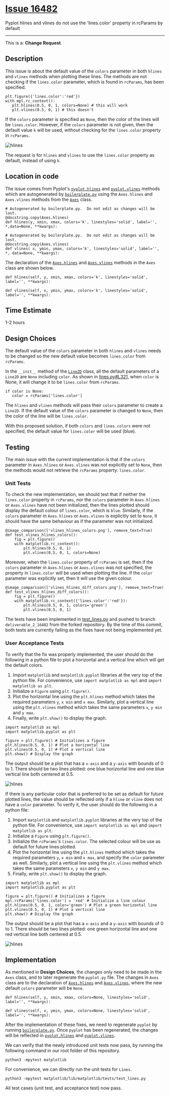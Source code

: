 # [Issue 16482](https://github.com/matplotlib/matplotlib/issues/16482)

Pyplot hlines and vlines do not use the 'lines.color' property in rcParams by default

----------------------------------------------------

This is a: **Change Request**.

## Description

This issue is about the default value of the `colors` parameter in both `hlines` and `vlines` methods when plotting these lines. The methods are not checking if the `lines.color` parameter, which is found in `rcParams`, has been specified.

```
plt.figure({'lines.color':'red'})
with mpl.rc_context():
   plt.hlines(0.5, 0, 1, colors=None) # this will work
   plt.vlines(0.5, 0, 1) # this doesn't
```

If the `colors` parameter is specified as `None`, then the color of the lines will be `lines.color`. However, if the `colors` parameter is not given, then the default value `k` will be used, without checking for the `lines.color` property in `rcParams`.

![hlines](./img/16482_img_1.png)

The request is for `hlines` and `vlines` to use the `lines.color` property as default, instead of using `k`.

## Location in code

The issue comes from Pyplot's [`pyplot.hlines`](https://github.com/CSCD01-team04/matplotlib/blob/master/lib/matplotlib/pyplot.py#L2495) and [`pyplot.vlines`](https://github.com/CSCD01-team04/matplotlib/blob/master/lib/matplotlib/pyplot.py#L2865) methods which are autogenerated by [`boilerplate.py`](https://github.com/CSCD01-team04/matplotlib/blob/master/tools/boilerplate.py) using the `Axes.hlines` and `Axes.vlines` methods from the [`Axes`](https://github.com/CSCD01-team04/matplotlib/blob/master/lib/matplotlib/axes/_axes.py) class. 

```
# Autogenerated by boilerplate.py.  Do not edit as changes will be lost.
@docstring.copy(Axes.hlines)
def hlines(y, xmin, xmax, colors='k', linestyles='solid', label='', *,data=None, **kwargs):
```

```
# Autogenerated by boilerplate.py.  Do not edit as changes will be lost.
@docstring.copy(Axes.vlines)
def vlines( x, ymin, ymax, colors='k', linestyles='solid', label='', *, data=None, **kwargs):
```

The declaration of the [`Axes.hlines`](https://github.com/CSCD01-team04/matplotlib/blob/master/lib/matplotlib/axes/_axes.py#L1079) and [`Axes.vlines`]((https://github.com/CSCD01-team04/matplotlib/blob/master/lib/matplotlib/axes/_axes.py#L1155)) methods in the `Axes` class are shown below.

```
def hlines(self, y, xmin, xmax, colors='k', linestyles='solid', label='', **kwargs):
```

```
def vlines(self, x, ymin, ymax, colors='k', linestyles='solid', label='', **kwargs):
```

## Time Estimate

1-2 hours

## Design Choices

The default value of the `colors` parameter in both `hlines` and `vlines` needs to be changed so the new default value becomes `lines.color` from `rcParams`.

In the `__init__` method of the [`Line2D`](https://github.com/CSCD01-team04/matplotlib/blob/master/lib/matplotlib/lines.py#L268) class, all the default parameters of a `Line2D` are `None` including `color`. As shown in [lines.py#L321](https://github.com/CSCD01-team04/matplotlib/blob/master/lib/matplotlib/lines.py#L321), when `color` is None, it will change it to be `lines.color` from `rcParams`.

```
if color is None:
   color = rcParams['lines.color']
```

The `hlines` and `vlines` methods will pass their `colors` parameter to create a `Line2D`. If the default value of the `colors` parameter is changed to `None`, then the color of the line will be `lines.color`.

With this proposed solution, if both `colors` and `lines.colors` were not specified, the default value for `lines.color` will be used (blue).

## Testing

The main issue with the current implementation is that if the `colors` parameter in `Axes.hlines` or `Axes.vlines` was not explicitly set to `None`, then the methods would not retrieve the `rcParams` property: `lines.color`.

### Unit Tests

To check the new implementation, we should test that if neither the `lines.color` property in `rcParams`, nor the `colors` parameter in `Axes.hlines` or `Axes.vlines` have not been initialized, then the lines plotted should display the default colour of `lines.color`, which is `blue`. Similarly, if the `colors` parameter in `Axes.hlines` or `Axes.vlines` is explicitly set to `None`, it should have the same behaviour as if the parameter was not initialized.

```
@image_comparison(['vlines_hlines_colors.png'], remove_text=True)
def test_vlines_hlines_colors():
    fig = plt.figure()
    with matplotlib.rc_context():
        plt.hlines(0.5, 0, 1)
        plt.vlines(0.5, 0, 1, colors=None)
```
Moreover, when the `lines.color` property of `rcParams` is set, then if the `colors` parameter in `Axes.hlines` or `Axes.vlines` was not specified, the property in `lines.color` will be used when plotting the line. If the `color` parameter was explicitly set, then it will use the given colour.

```
@image_comparison(['vlines_hlines_diff_colors.png'], remove_text=True)
def test_vlines_hlines_diff_colors():
    fig = plt.figure()
    with matplotlib.rc_context({'lines.color':'red'}):
        plt.hlines(0.5, 0, 1, colors='green')
        plt.vlines(0.5, 0, 1)
```

The tests have been implemented in [test_lines.py](https://github.com/CSCD01-team04/matplotlib/blob/deliverable_2_16482/lib/matplotlib/tests/test_lines.py#L199) and pushed to branch `deliverable_2_16482` from the forked repository. By the time of this commit, both tests are currently failing as the fixes have not being implemented yet.

### User Acceptance Tests

To verify that the fix was properly implemented, the user should do the following in a python file to plot a horizontal and a vertical line which will get the default colors.

1. Import `matplotlib` and `matplotlib.pyplot` libraries at the very top of the python file. For convenience, use `import matplotlib as mpl` and `import matplotlib as plt`.
2. Initialize a `Figure` using `plt.figure()`.
3. Plot the horizontal line using the `plt.hlines` method which takes the required parameters `y`, `x min` and `x max`. Similarly, plot a vertical line using the `plt.vlines` method which takes the same parameters `x`, `y min` and `y max`.
4. Finally, write `plt.show()` to display the graph.

```
import matplotlib as mpl
import matplotlib.pyplot as plt

figure = plt.figure() # Initializes a figure
plt.hlines(0.5, 0, 1) # Plot a horizontal line
plt.vlines(0.5, 0, 1) # Plot a vertical line
plt.show() # Display the graph

```

The output should be a plot that has a `x-axis` and a `y-axis` with bounds of 0 to 1. There should be two lines plotted: one blue horizontal line and one blue vertical line both centered at 0.5.

![hlines](./img/16482_img_2.png)

If there is any particular color that is preferred to be set as default for future plotted lines, the value should be reflected only if a `hline` or `vline` does not have a `color` parameter. To verify it, the user should do the following in a python file:

1. Import `matplotlib` and `matplotlib.pyplot` libraries at the very top of the python file. For convenience, use `import matplotlib as mpl` and `import matplotlib as plt`.
2. Initialize a `Figure` using `plt.figure()`.
3. Initialize the `rcParams`'s `lines.color`. The selected colour will be use as default for future lines plotted.
4. Plot the horizontal line using the `plt.hlines` method which takes the required parameters `y`, `x min` and `x max`, and specify the `color` parameter as well. Similarly, plot a vertical line using the `plt.vlines` method which takes the same parameters `x`, `y min` and `y max`.
5. Finally, write `plt.show()` to display the graph.


```
import matplotlib as mpl
import matplotlib.pyplot as plt

figure = plt.figure() # Initializes a figure
mpl.rcParams['lines.color'] = 'red' # Initialize a line colour
plt.hlines(0.5, 0, 1, color='green') # Plot a green horizontal line
plt.vlines(0.5, 0, 1) # Plot a vertical line
plt.show() # Display the graph

```

The output should be a plot that has a `x-axis` and a `y-axis` with bounds of 0 to 1. There should be two lines plotted: one green horizontal line and one red vertical line both centered at 0.5.

![hlines](./img/16482_img_3.png)

## Implementation

As mentioned in **Design Choices**, the changes only need to be made in the `Axes` class, and to later regenerate the `pyplot.py` file. The changes in `Axes` class are to the declaration of [`Axes.hlines`](https://github.com/CSCD01-team04/matplotlib/blob/master/lib/matplotlib/axes/_axes.py#L1079) and [`Axes.vlines`](https://github.com/CSCD01-team04/matplotlib/blob/master/lib/matplotlib/axes/_axes.py#L1155), where the new default `colors` parameter will be `None`.

```
def hlines(self, y, xmin, xmax, colors=None, linestyles='solid', label='', **kwargs):
```

```
def vlines(self, x, ymin, ymax, colors=None, linestyles='solid', label='', **kwargs):
```

After the implementation of these fixes, we need to regenerate `pyplot` by running [`boilerplate.py`](https://github.com/CSCD01-team04/matplotlib/blob/master/tools/boilerplate.py). Once `pyplot` has been regenerated, the changes will be reflected in [`pyplot.hlines`](https://github.com/CSCD01-team04/matplotlib/blob/master/lib/matplotlib/pyplot.py#L2495) and [`pyplot.vlines`](https://github.com/CSCD01-team04/matplotlib/blob/master/lib/matplotlib/pyplot.py#L2865). 

We can verify that the newly introduced unit tests now pass, by running the following command in our root folder of this repository.
```
python3 -mpytest matplotlib
```
For convenience, we can directly run the unit tests for `Lines`.
```
python3 -mpytest matplotlib/lib/matplotlib/tests/test_lines.py
```
All test cases (unit test, and acceptance test) now pass.